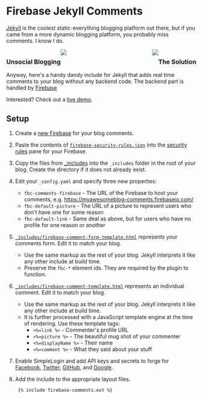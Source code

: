 Firebase Jekyll Comments
======================

[Jekyll](http://jekyllrb.com/) is the coolest static-everything blogging platform out there, but if you came from a more dynamic blogging platform, you probably miss comments. I know I do. 

<h3 style="float: left;">Unsocial Blogging</h3>
<img style="float: left;" src="https://github.com/mimming/firebase-jekyll-comments/raw/master/docs/forever-alone.png">

<h3 style="float: right;">The Solution</h3>
<img style="float: right;" src="https://github.com/mimming/firebase-jekyll-comments/raw/master/docs/firebase-jekyll.png">

<div style="clear: both;">

Anyway, here's a handy dandy include for Jekyll that adds real time comments to your blog without any backend code. The backend part is handled by [Firebase](https://firebase.com)

Interested? Check out a [live demo](https://jekyll-commetns-demo.firebaseapp.com).

## Setup

1. Create a [new Firebase](https://www.firebase.com/account/) for your blog comments.
1. Paste the contents of [`firebase-security-rules.json`](firebase-security-rules.json) into the
   [security rules](https://www.firebase.com/docs/security/guide.html) pane for your Firebase.
1. Copy the files from [_includes](/mimming/firebase-blog-comments/tree/master/_includes) into the `_includes` folder in the root of your blog. Create the directory if it does not already exist.
2. Edit your `_config.yaml` and specify three new properties:
   - `fbc-comments-firebase` - The URL of the Firebase to host your comments, e.g. https://myawesomeblog-comments.firebaseio.com/
   - `fbc-default-picture` - The URL of a picture to represent users who don't have one for some reason
   - `fbc-default-link` - Same deal as above, but for users who have no profile for one reason or another
4. [`_includes/firebase-comment-form-template.html`](_includes/firebase-comment-form-template.html) represents your comments form. Edit it to match your blog.
   - Use the same markup as the rest of your blog. Jekyll interprets it like any other include at build time. 
   - Preserve the `fbc-*` element ids. They are required by the plugin to function.
5. [`_includes/firebase-comment-template.html`](includes/firebase-comment-template.html) represents an individual comment. Edit it to match your blog.
   - Use the same markup as the rest of your blog. Jekyll interprets it like any other include at build time.
   - It is further processed with a JavaScript template engine at the time of rendering. Use these template tags:
       - `<%=link %>` - Commenter's profile URL
       - `<%=picture %>` - The beautiful mug shot of your commenter
       - `<%=displayName %>` - Their name
       - `<%=comment %>` - What they said about your stuff
6. Enable SimpleLogin and add API keys and secrets to forge for [Facebook](https://www.firebase.com/docs/web/guide/simple-login/facebook.html), [Twitter](https://www.firebase.com/docs/web/guide/simple-login/twitter.html), [GitHub](https://www.firebase.com/docs/web/guide/simple-login/github.html), and [Google](https://www.firebase.com/docs/web/guide/simple-login/google.html).
7. Add the include to the appropriate layout files.

        {% include firebase-comments.ext %}
